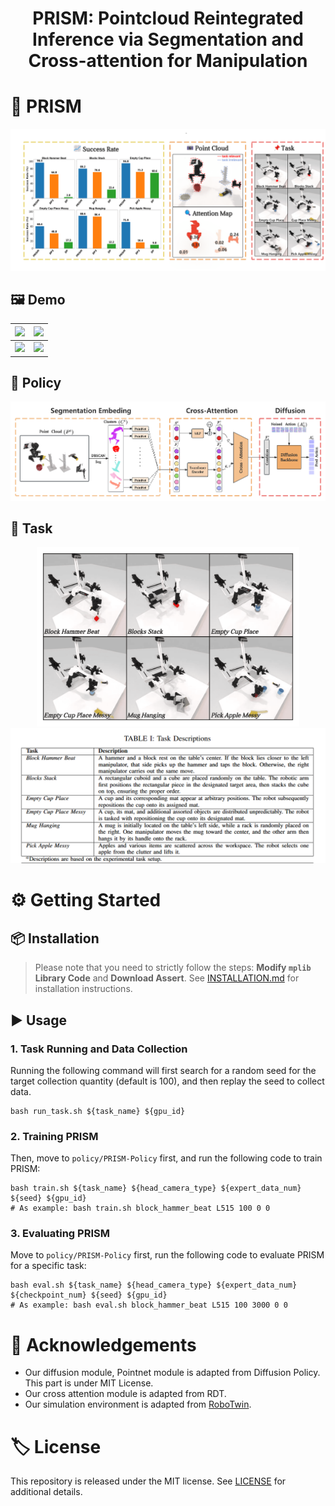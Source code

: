 <h1 align="center">
	PRISM: Pointcloud Reintegrated Inference via Segmentation and Cross-attention for Manipulation<br>
</h1>



# 🚀 PRISM
![abstra](./files/abstra.png)
## 🖼️ Demo
| <img src="./files/blocks_stack.gif" width="450"> | <img src="./files/empty_cup_place.gif" width="450"> |
| --- | --- |
| <img src="./files/empty_cup_place_messy.gif" width="450"> | <img src="./files/pick_apple_messy.gif" width="450"> |

## 🧩 Policy
![Method](./files/method.png)
## 🎯 Task
<p align="center">
  <img src="./files/task.png" alt="task" width="420"> <img src="./files/task_descrip.png" alt="task_descrip" width=580">
</p>


# ⚙️ Getting Started

## 📦 Installation
> Please note that you need to strictly follow the steps: **Modify `mplib` Library Code** and **Download Assert**.
See [INSTALLATION.md](./INSTALLATION.md) for installation instructions.

## ▶️ Usage 
### 1. Task Running and Data Collection
Running the following command will first search for a random seed for the target collection quantity (default is 100), and then replay the seed to collect data.
```
bash run_task.sh ${task_name} ${gpu_id}
```
### 2. Training PRISM
Then, move to `policy/PRISM-Policy` first, and run the following code to train PRISM:
```
bash train.sh ${task_name} ${head_camera_type} ${expert_data_num} ${seed} ${gpu_id}
# As example: bash train.sh block_hammer_beat L515 100 0 0
```
### 3. Evaluating PRISM
Move to `policy/PRISM-Policy` first, run the following code to evaluate PRISM for a specific task:
```
bash eval.sh ${task_name} ${head_camera_type} ${expert_data_num} ${checkpoint_num} ${seed} ${gpu_id}
# As example: bash eval.sh block_hammer_beat L515 100 3000 0 0
```

# 🙏 Acknowledgements
- Our diffusion module, Pointnet module is adapted from Diffusion Policy. This part is under MIT License.
- Our cross attention module is adapted from RDT.
- Our simulation environment is adapted from [RoboTwin](https://github.com/TianxingChen/RoboTwin).

# 🏷️ License
This repository is released under the MIT license. See [LICENSE](./LICENSE.txt) for additional details.
